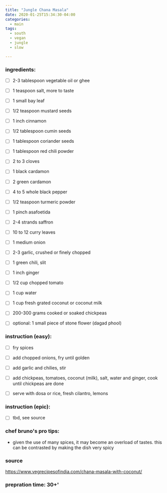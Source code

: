 ```yaml
---
title: "Jungle Chana Masala"
date: 2020-01-25T15:34:30-04:00
categories:
  - main 
tags:
  - south
  - vegan
  - jungle
  - slow

---
```


### ingredients:

- [ ] 2-3 tablespoon vegetable oil or ghee
- [ ] 1 teaspoon salt, more to taste
- [ ] 1 small bay leaf
- [ ] 1/2 teaspoon mustard seeds
- [ ] 1 inch cinnamon
- [ ] 1/2 tablespoon cumin seeds
- [ ] 1 tablespoon coriander seeds
- [ ] 1 tablespoon red chili powder
- [ ] 2 to 3 cloves
- [ ] 1 black cardamon
- [ ] 2 green cardamon
- [ ] 4 to 5 whole black pepper
- [ ] 1/2 teaspoon turmeric powder
- [ ] 1 pinch asafoetida
- [ ] 2-4 strands saffron
- [ ] 10 to 12 curry leaves
- [ ] 1 medium onion 
- [ ] 2-3 garlic, crushed or finely chopped
- [ ] 1 green chili, slit
- [ ] 1 inch ginger 
- [ ] 1/2 cup chopped tomato
- [ ] 1 cup water
- [ ] 1 cup fresh grated coconut or coconut milk
- [ ] 200-300 grams cooked or soaked chickpeas
- [ ] optional: 1 small piece of stone flower (dagad phool)


### instruction (easy):
- [ ] fry spices
- [ ] add chopped onions, fry until golden
- [ ] add garlic and chilies, stir
- [ ] add chickpeas, tomatoes, coconut (milk), salt, water and ginger, cook until chickpeas are done
- [ ] serve with dosa or rice, fresh cilantro, lemons


### instruction (epic):
- [ ] tbd, see source


### chef bruno's pro tips:

- given the use of many spices, it may become an overload of tastes. this can be contrasted by making the dish very spicy 

### source

https://www.vegrecipesofindia.com/chana-masala-with-coconut/

### prepration time: 30+'

